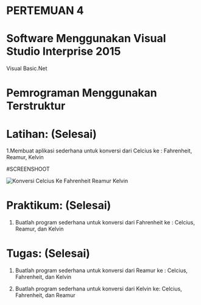# PERTEMUAN 4
# Software Menggunakan Visual Studio Interprise 2015
Visual Basic.Net

# Pemrograman Menggunakan Terstruktur
# Latihan: (Selesai)
1.Membuat aplikasi sederhana untuk konversi dari Celcius ke :
Fahrenheit, Reamur, Kelvin 

#SCREENSHOOT

![Konversi Celcius Ke Fahrenheit Reamur Kelvin](https://user-images.githubusercontent.com/97609184/230518674-f17a91ff-8976-4025-83d9-f1eac70a2da0.png)


# Praktikum: (Selesai)
1. Buatlah program sederhana untuk konversi dari Fahrenheit ke :
Celcius, Reamur, dan Kelvin 

# Tugas: (Selesai)
1. Buatlah program sederhana untuk konversi dari Reamur ke :
Celcius, Fahrenheit, dan Kelvin

2. Buatlah program sederhana untuk konversi dari Kelvin ke:
Celcius, Fahrenheit, dan Reamur


